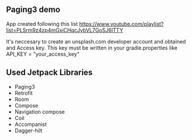 ## Paging3 demo

App created following this list https://www.youtube.com/playlist?list=PLSrm9z4zp4mGxiCHqcJybVL7GoSJ6lTTY

It's neccesary to create an unsplash.com developer account and obtained and Access key. This key must be written in your gradle.properties like API_KEY = "your_access_key"

## Used Jetpack Libraries
- Paging3
- Retrofit
- Room
- Compose
- Navigation compose
- Coil
- Accompanist
- Dagger-hilt
